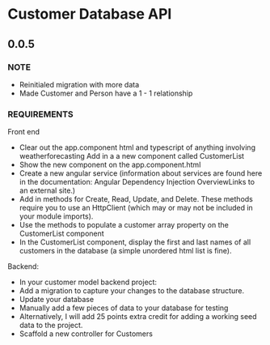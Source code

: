 # Customer Database API
## 0.0.5
### NOTE
- Reinitialed migration with more data
- Made Customer and Person have a 1 - 1 relationship

### REQUIREMENTS
Front end 
- Clear out the app.component html and typescript of anything involving weatherforecasting
 Add in a a new component called CustomerList
- Show the new component on the app.component.html
- Create a new angular service (information about services are found here in the documentation: Angular Dependency Injection OverviewLinks to an external site.)
- Add in methods for Create, Read, Update, and Delete. These methods require you to use an HttpClient (which may or may not be included in your module imports).
- Use the methods to populate a customer array property on the CustomerList component
- In the CustomerList component, display the first and last names of all customers in the database (a simple unordered html list is fine).

Backend:
- In your customer model backend project:
- Add a migration to capture your changes to the database structure.
- Update your database
- Manually add a few pieces of data to your database for testing
- Alternatively, I will add 25 points extra credit for adding a working seed data to the project.
- Scaffold a new controller for Customers